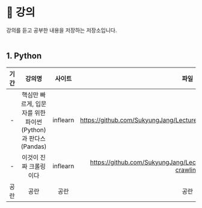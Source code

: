 # 💯 강의

강의를 듣고 공부한 내용을 저장하는 저장소입니다.
<br/>
<br/>

## 1. Python
|기간|강의명|사이트|파일|
|:---:|:---:|:---:|:---:|
|-|핵심만 빠르게, 입문자를 위한 파이썬(Python)과 판다스(Pandas)|inflearn|<https://github.com/SukyungJang/Lecture_Python/tree/main/python_pandas>|
|-|이것이 진짜 크롤링이다|inflearn|<https://github.com/SukyungJang/Lecture_Python/tree/main/python-crawling>|
|공란|공란|공란|공란|
<br/>
